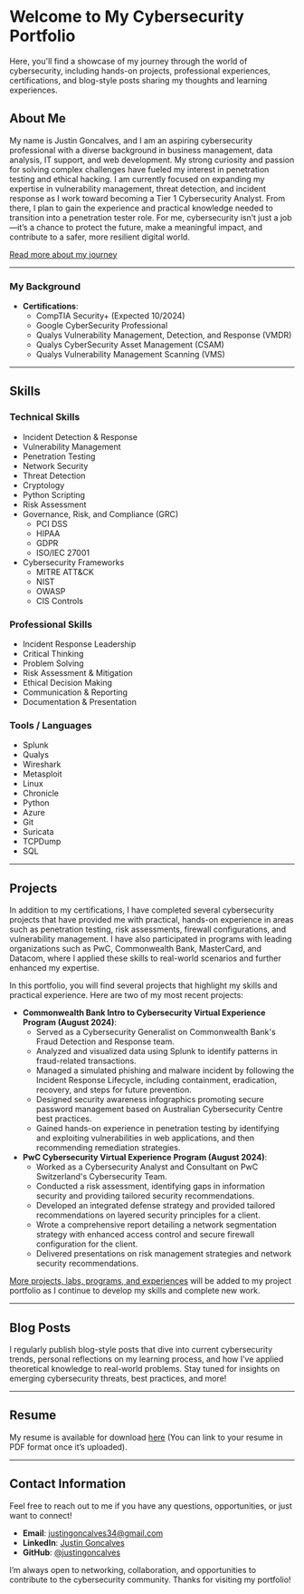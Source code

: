 # Welcome to My Cybersecurity Portfolio

Here, you'll find a showcase of my journey through the world of cybersecurity, including hands-on projects, professional experiences, certifications, and blog-style posts sharing my thoughts and learning experiences.


## About Me
My name is Justin Goncalves, and I am an aspiring cybersecurity professional with a diverse background in business management, data analysis, IT support, and web development. My strong curiosity and passion for solving complex challenges have fueled my interest in penetration testing and ethical hacking. I am currently focused on expanding my expertise in vulnerability management, threat detection, and incident response as I work toward becoming a Tier 1 Cybersecurity Analyst. From there, I plan to gain the experience and practical knowledge needed to transition into a penetration tester role. For me, cybersecurity isn’t just a job—it’s a chance to protect the future, make a meaningful impact, and contribute to a safer, more resilient digital world.

[Read more about my journey](About_Me.md)

---

### My Background
- **Certifications**:
   - CompTIA Security+ (Expected 10/2024)
   - Google CyberSecurity Professional
   - Qualys Vulnerability Management, Detection, and Response (VMDR)
   - Qualys CyberSecurity Asset Management (CSAM)
   - Qualys Vulnerability Management Scanning (VMS)

--- 

## Skills

### Technical Skills
- Incident Detection & Response
- Vulnerability Management
- Penetration Testing
- Network Security
- Threat Detection
- Cryptology
- Python Scripting
- Risk Assessment
- Governance, Risk, and Compliance (GRC)
  - PCI DSS
  - HIPAA
  - GDPR
  - ISO/IEC 27001
- Cybersecurity Frameworks
  - MITRE ATT&CK
  - NIST
  - OWASP
  - CIS Controls

### Professional Skills
- Incident Response Leadership
- Critical Thinking
- Problem Solving
- Risk Assessment & Mitigation
- Ethical Decision Making
- Communication & Reporting
- Documentation & Presentation

### Tools / Languages
- Splunk
- Qualys
- Wireshark
- Metasploit
- Linux
- Chronicle
- Python
- Azure
- Git
- Suricata
- TCPDump
- SQL
  
---
   
## Projects

In addition to my certifications, I have completed several cybersecurity projects that have provided me with practical, hands-on experience in areas such as penetration testing, risk assessments, firewall configurations, and vulnerability management. I have also participated in programs with leading organizations such as PwC, Commonwealth Bank, MasterCard, and Datacom, where I applied these skills to real-world scenarios and further enhanced my expertise.

In this portfolio, you will find several projects that highlight my skills and practical experience. Here are two of my most recent projects:
- **Commonwealth Bank Intro to Cybersecurity Virtual Experience Program (August 2024)**:
   - Served as a Cybersecurity Generalist on Commonwealth Bank's Fraud Detection and Response team.
   - Analyzed and visualized data using Splunk to identify patterns in fraud-related transactions.
   - Managed a simulated phishing and malware incident by following the Incident Response Lifecycle, including containment, eradication, recovery, and steps for future prevention.
   - Designed security awareness infographics promoting secure password management based on Australian Cybersecurity Centre best practices.
   - Gained hands-on experience in penetration testing by identifying and exploiting vulnerabilities in web applications, and then recommending remediation strategies.
- **PwC Cybersecurity Virtual Experience Program (August 2024)**:
   - Worked as a Cybersecurity Analyst and Consultant on PwC Switzerland's Cybersecurity Team.
   - Conducted a risk assessment, identifying gaps in information security and providing tailored security recommendations.
   - Developed an integrated defense strategy and provided tailored recommendations on layered security principles for a client.
   - Wrote a comprehensive report detailing a network segmentation strategy with enhanced access control and secure firewall configuration for the client.
   - Delivered presentations on risk management strategies and network security recommendations.
     
[More projects, labs, programs, and experiences](https://github.com/yourusername/your-projects-page) will be added to my project portfolio as I continue to develop my skills and complete new work.

---

## Blog Posts
I regularly publish blog-style posts that dive into current cybersecurity trends, personal reflections on my learning process, and how I’ve applied theoretical knowledge to real-world problems. Stay tuned for insights on emerging cybersecurity threats, best practices, and more!

---

## Resume
My resume is available for download [here](#) (You can link to your resume in PDF format once it’s uploaded).

---

## Contact Information
Feel free to reach out to me if you have any questions, opportunities, or just want to connect!
- **Email**: justingoncalves34@gmail.com
- **LinkedIn**: [Justin Goncalves](https://www.linkedin.com/in/justingoncalves/) 
- **GitHub**: [@justingoncalves](https://github.com/justingoncalves)

I’m always open to networking, collaboration, and opportunities to contribute to the cybersecurity community. Thanks for visiting my portfolio!
